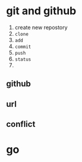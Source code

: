 # git and github

1. create new repostory
2. `clone`
3. `add`
4. `commit`
5. `push`
6. `status`
7. 



## github

## url
## conflict
# go








